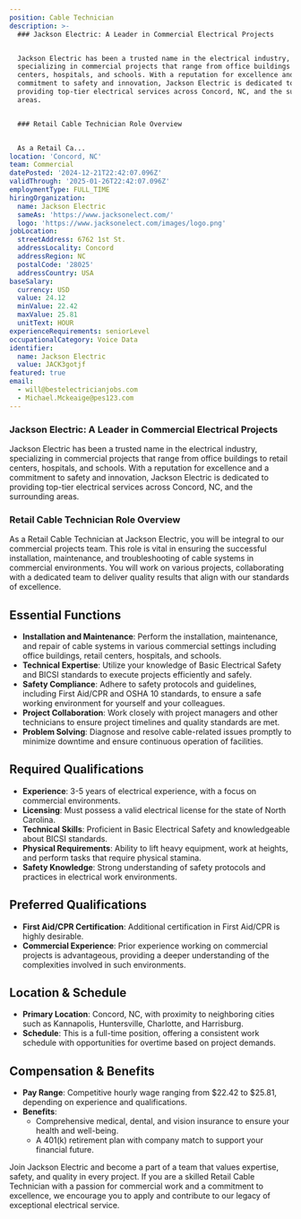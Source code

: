 ```yaml
---
position: Cable Technician
description: >-
  ### Jackson Electric: A Leader in Commercial Electrical Projects


  Jackson Electric has been a trusted name in the electrical industry,
  specializing in commercial projects that range from office buildings to retail
  centers, hospitals, and schools. With a reputation for excellence and a
  commitment to safety and innovation, Jackson Electric is dedicated to
  providing top-tier electrical services across Concord, NC, and the surrounding
  areas.


  ### Retail Cable Technician Role Overview


  As a Retail Ca...
location: 'Concord, NC'
team: Commercial
datePosted: '2024-12-21T22:42:07.096Z'
validThrough: '2025-01-26T22:42:07.096Z'
employmentType: FULL_TIME
hiringOrganization:
  name: Jackson Electric
  sameAs: 'https://www.jacksonelect.com/'
  logo: 'https://www.jacksonelect.com/images/logo.png'
jobLocation:
  streetAddress: 6762 1st St.
  addressLocality: Concord
  addressRegion: NC
  postalCode: '28025'
  addressCountry: USA
baseSalary:
  currency: USD
  value: 24.12
  minValue: 22.42
  maxValue: 25.81
  unitText: HOUR
experienceRequirements: seniorLevel
occupationalCategory: Voice Data
identifier:
  name: Jackson Electric
  value: JACK3gotjf
featured: true
email:
  - will@bestelectricianjobs.com
  - Michael.Mckeaige@pes123.com
---
```




### Jackson Electric: A Leader in Commercial Electrical Projects

Jackson Electric has been a trusted name in the electrical industry, specializing in commercial projects that range from office buildings to retail centers, hospitals, and schools. With a reputation for excellence and a commitment to safety and innovation, Jackson Electric is dedicated to providing top-tier electrical services across Concord, NC, and the surrounding areas.

### Retail Cable Technician Role Overview

As a Retail Cable Technician at Jackson Electric, you will be integral to our commercial projects team. This role is vital in ensuring the successful installation, maintenance, and troubleshooting of cable systems in commercial environments. You will work on various projects, collaborating with a dedicated team to deliver quality results that align with our standards of excellence.

## Essential Functions

- **Installation and Maintenance**: Perform the installation, maintenance, and repair of cable systems in various commercial settings including office buildings, retail centers, hospitals, and schools.
- **Technical Expertise**: Utilize your knowledge of Basic Electrical Safety and BICSI standards to execute projects efficiently and safely.
- **Safety Compliance**: Adhere to safety protocols and guidelines, including First Aid/CPR and OSHA 10 standards, to ensure a safe working environment for yourself and your colleagues.
- **Project Collaboration**: Work closely with project managers and other technicians to ensure project timelines and quality standards are met.
- **Problem Solving**: Diagnose and resolve cable-related issues promptly to minimize downtime and ensure continuous operation of facilities.

## Required Qualifications

- **Experience**: 3-5 years of electrical experience, with a focus on commercial environments.
- **Licensing**: Must possess a valid electrical license for the state of North Carolina.
- **Technical Skills**: Proficient in Basic Electrical Safety and knowledgeable about BICSI standards.
- **Physical Requirements**: Ability to lift heavy equipment, work at heights, and perform tasks that require physical stamina.
- **Safety Knowledge**: Strong understanding of safety protocols and practices in electrical work environments.

## Preferred Qualifications

- **First Aid/CPR Certification**: Additional certification in First Aid/CPR is highly desirable.
- **Commercial Experience**: Prior experience working on commercial projects is advantageous, providing a deeper understanding of the complexities involved in such environments.

## Location & Schedule

- **Primary Location**: Concord, NC, with proximity to neighboring cities such as Kannapolis, Huntersville, Charlotte, and Harrisburg.
- **Schedule**: This is a full-time position, offering a consistent work schedule with opportunities for overtime based on project demands.

## Compensation & Benefits

- **Pay Range**: Competitive hourly wage ranging from $22.42 to $25.81, depending on experience and qualifications.
- **Benefits**:
  - Comprehensive medical, dental, and vision insurance to ensure your health and well-being.
  - A 401(k) retirement plan with company match to support your financial future.

Join Jackson Electric and become a part of a team that values expertise, safety, and quality in every project. If you are a skilled Retail Cable Technician with a passion for commercial work and a commitment to excellence, we encourage you to apply and contribute to our legacy of exceptional electrical service.
